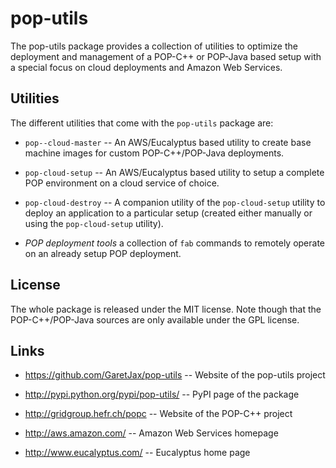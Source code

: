 pop-utils
=========

The pop-utils package provides a collection of utilities to optimize the
deployment and management of a POP-C++ or POP-Java based setup with a special
focus on cloud deployments and Amazon Web Services.


Utilities
---------

The different utilities that come with the ``pop-utils`` package are:

 * ``pop--cloud-master`` -- An AWS/Eucalyptus based utility to create base
   machine images for custom POP-C++/POP-Java deployments.

 * ``pop-cloud-setup`` -- An AWS/Eucalyptus based utility to setup a complete
   POP environment on a cloud service of choice.

 * ``pop-cloud-destroy`` -- A companion utility of the ``pop-cloud-setup``
   utility to deploy an application to a particular setup (created either
   manually or using the ``pop-cloud-setup`` utility).

 * *POP deployment tools* a collection of ``fab`` commands to remotely operate
   on an already setup POP deployment.


License
-------

The whole package is released under the MIT license. Note though that the
POP-C++/POP-Java sources are only available under the GPL license.


Links
-----

 * https://github.com/GaretJax/pop-utils -- Website of the pop-utils project

 * http://pypi.python.org/pypi/pop-utils/ -- PyPI page of the package

 * http://gridgroup.hefr.ch/popc -- Website of the POP-C++ project

 * http://aws.amazon.com/ -- Amazon Web Services homepage

 * http://www.eucalyptus.com/ -- Eucalyptus home page